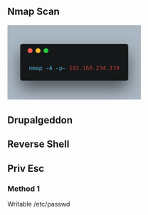 
## Nmap Scan

<img src="../images/carbon.png" width="300">

## Drupalgeddon 

## Reverse Shell

## Priv Esc 
### Method 1

Writable /etc/passwd 
